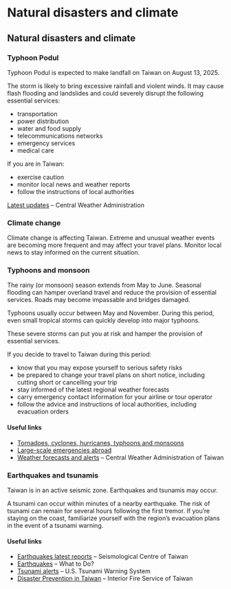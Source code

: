 # Natural disasters and climate

## Natural disasters and climate

### Typhoon Podul

Typhoon Podul is expected to make landfall on Taiwan on August 13, 2025.

The storm is likely to bring excessive rainfall and violent winds. It may cause flash flooding and landslides and could severely disrupt the following essential services:

* transportation
* power distribution
* water and food supply
* telecommunications networks
* emergency services
* medical care

If you are in Taiwan:

* exercise caution
* monitor local news and weather reports
* follow the instructions of local authorities

[Latest updates](https://www.cwa.gov.tw/V8/E/P/Typhoon/TY_WARN.html) – Central Weather Administration

### Climate change

Climate change is affecting Taiwan. Extreme and unusual weather events are becoming more frequent and may affect your travel plans. Monitor local news to stay informed on the current situation.

### Typhoons and monsoon

The rainy (or monsoon) season extends from May to June. Seasonal flooding can hamper overland travel and reduce the provision of essential services. Roads may become impassable and bridges damaged.

Typhoons usually occur between May and November. During this period, even small tropical storms can quickly develop into major typhoons.

These severe storms can put you at risk and hamper the provision of essential services.

If you decide to travel to Taiwan during this period:

* know that you may expose yourself to serious safety risks
* be prepared to change your travel plans on short notice, including cutting short or cancelling your trip
* stay informed of the latest regional weather forecasts
* carry emergency contact information for your airline or tour operator
* follow the advice and instructions of local authorities, including evacuation orders

#### Useful links

* [Tornadoes, cyclones, hurricanes, typhoons and monsoons](https://travel.gc.ca/travelling/health-safety/hurricanes-typhoons-cyclones-monsoons)
* [Large-scale emergencies abroad](https://travel.gc.ca/assistance/emergency-info/large-scale-emergencies-abroad)
* [Weather forecasts and alerts](https://www.cwa.gov.tw/eng/) – Central Weather Administration of Taiwan

### Earthquakes and tsunamis

Taiwan is in an active seismic zone. Earthquakes and tsunamis may occur.

A tsunami can occur within minutes of a nearby earthquake. The risk of tsunami can remain for several hours following the first tremor. If you’re staying on the coast, familiarize yourself with the region’s evacuation plans in the event of a tsunami warning.

#### Useful links

* [Earthquakes latest reports](https://scweb.cwb.gov.tw/en-US) – Seismological Centre of Taiwan
* [Earthquakes](https://www.getprepared.gc.ca/cnt/rsrcs/pblctns/rthqks-wtd/index-en.aspx) – What to Do?
* [Tsunami alerts](https://www.tsunami.gov/) – U.S. Tsunami Warning System
* [Disaster Prevention in Taiwan](https://bear.emic.gov.tw/MY/#/home/index) – Interior Fire Service of Taiwan